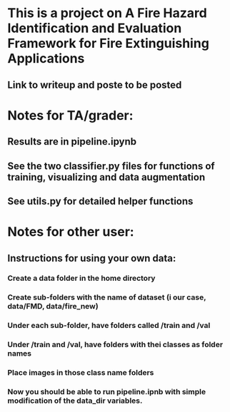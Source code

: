 # This is a project on A Fire Hazard Identification and Evaluation Framework for Fire Extinguishing Applications
## Link to writeup and poste to be posted 


# Notes for TA/grader: 
## Results are in pipeline.ipynb
## See the two classifier.py files for functions of training, visualizing and data augmentation
## See utils.py for detailed helper functions

# Notes for other user: 
## Instructions for using your own data: 
### Create a data folder in the home directory
### Create sub-folders with the name of dataset (i our case, data/FMD, data/fire_new) 
### Under each sub-folder, have folders called /train and /val
### Under /train and /val, have folders with thei classes as folder names
### Place images in those class name folders 

### Now you should be able to run pipeline.ipnb with simple modification of the data_dir variables.

